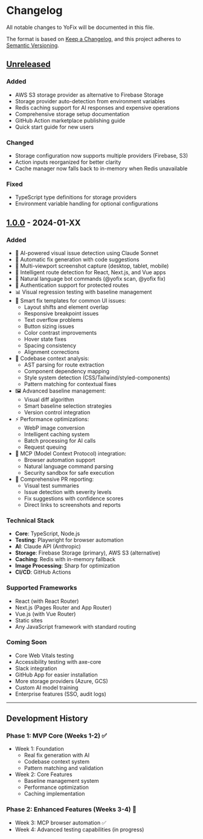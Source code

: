 # Changelog

All notable changes to YoFix will be documented in this file.

The format is based on [Keep a Changelog](https://keepachangelog.com/en/1.0.0/),
and this project adheres to [Semantic Versioning](https://semver.org/spec/v2.0.0.html).

## [Unreleased]

### Added
- AWS S3 storage provider as alternative to Firebase Storage
- Storage provider auto-detection from environment variables
- Redis caching support for AI responses and expensive operations
- Comprehensive storage setup documentation
- GitHub Action marketplace publishing guide
- Quick start guide for new users

### Changed
- Storage configuration now supports multiple providers (Firebase, S3)
- Action inputs reorganized for better clarity
- Cache manager now falls back to in-memory when Redis unavailable

### Fixed
- TypeScript type definitions for storage providers
- Environment variable handling for optional configurations

## [1.0.0] - 2024-01-XX

### Added
- 🤖 AI-powered visual issue detection using Claude Sonnet
- 🔧 Automatic fix generation with code suggestions
- 📸 Multi-viewport screenshot capture (desktop, tablet, mobile)
- 🎯 Intelligent route detection for React, Next.js, and Vue apps
- 💬 Natural language bot commands (@yofix scan, @yofix fix)
- 🔐 Authentication support for protected routes
- 📊 Visual regression testing with baseline management
- 🎨 Smart fix templates for common UI issues:
  - Layout shifts and element overlap
  - Responsive breakpoint issues
  - Text overflow problems
  - Button sizing issues
  - Color contrast improvements
  - Hover state fixes
  - Spacing consistency
  - Alignment corrections
- 🧠 Codebase context analysis:
  - AST parsing for route extraction
  - Component dependency mapping
  - Style system detection (CSS/Tailwind/styled-components)
  - Pattern matching for contextual fixes
- 🖼️ Advanced baseline management:
  - Visual diff algorithm
  - Smart baseline selection strategies
  - Version control integration
- ⚡ Performance optimizations:
  - WebP image conversion
  - Intelligent caching system
  - Batch processing for AI calls
  - Request queuing
- 🔌 MCP (Model Context Protocol) integration:
  - Browser automation support
  - Natural language command parsing
  - Security sandbox for safe execution
- 📝 Comprehensive PR reporting:
  - Visual test summaries
  - Issue detection with severity levels
  - Fix suggestions with confidence scores
  - Direct links to screenshots and reports

### Technical Stack
- **Core**: TypeScript, Node.js
- **Testing**: Playwright for browser automation
- **AI**: Claude API (Anthropic)
- **Storage**: Firebase Storage (primary), AWS S3 (alternative)
- **Caching**: Redis with in-memory fallback
- **Image Processing**: Sharp for optimization
- **CI/CD**: GitHub Actions

### Supported Frameworks
- React (with React Router)
- Next.js (Pages Router and App Router)
- Vue.js (with Vue Router)
- Static sites
- Any JavaScript framework with standard routing

### Coming Soon
- Core Web Vitals testing
- Accessibility testing with axe-core
- Slack integration
- GitHub App for easier installation
- More storage providers (Azure, GCS)
- Custom AI model training
- Enterprise features (SSO, audit logs)

---

## Development History

### Phase 1: MVP Core (Weeks 1-2) ✅
- Week 1: Foundation
  - Real fix generation with AI
  - Codebase context system
  - Pattern matching and validation
- Week 2: Core Features
  - Baseline management system
  - Performance optimization
  - Caching implementation

### Phase 2: Enhanced Features (Weeks 3-4) 🚧
- Week 3: MCP browser automation ✅
- Week 4: Advanced testing capabilities (in progress)

[Unreleased]: https://github.com/yofix/yofix/compare/v1.0.0...HEAD
[1.0.0]: https://github.com/yofix/yofix/releases/tag/v1.0.0
